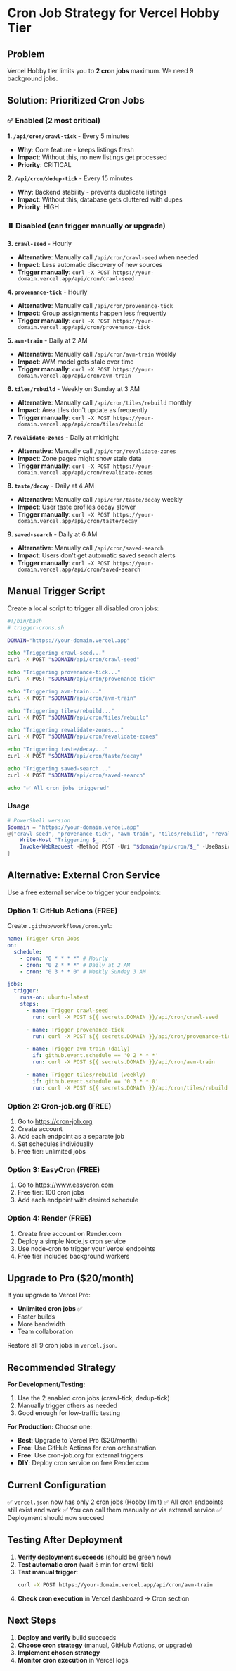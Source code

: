 # Cron Job Strategy for Vercel Hobby Tier

## Problem

Vercel Hobby tier limits you to **2 cron jobs** maximum. We need 9 background jobs.

## Solution: Prioritized Cron Jobs

### ✅ Enabled (2 most critical)

**1. `/api/cron/crawl-tick`** - Every 5 minutes

- **Why**: Core feature - keeps listings fresh
- **Impact**: Without this, no new listings get processed
- **Priority**: CRITICAL

**2. `/api/cron/dedup-tick`** - Every 15 minutes

- **Why**: Backend stability - prevents duplicate listings
- **Impact**: Without this, database gets cluttered with dupes
- **Priority**: HIGH

### ⏸️ Disabled (can trigger manually or upgrade)

**3. `crawl-seed`** - Hourly

- **Alternative**: Manually call `/api/cron/crawl-seed` when needed
- **Impact**: Less automatic discovery of new sources
- **Trigger manually**: `curl -X POST https://your-domain.vercel.app/api/cron/crawl-seed`

**4. `provenance-tick`** - Hourly

- **Alternative**: Manually call `/api/cron/provenance-tick`
- **Impact**: Group assignments happen less frequently
- **Trigger manually**: `curl -X POST https://your-domain.vercel.app/api/cron/provenance-tick`

**5. `avm-train`** - Daily at 2 AM

- **Alternative**: Manually call `/api/cron/avm-train` weekly
- **Impact**: AVM model gets stale over time
- **Trigger manually**: `curl -X POST https://your-domain.vercel.app/api/cron/avm-train`

**6. `tiles/rebuild`** - Weekly on Sunday at 3 AM

- **Alternative**: Manually call `/api/cron/tiles/rebuild` monthly
- **Impact**: Area tiles don't update as frequently
- **Trigger manually**: `curl -X POST https://your-domain.vercel.app/api/cron/tiles/rebuild`

**7. `revalidate-zones`** - Daily at midnight

- **Alternative**: Manually call `/api/cron/revalidate-zones`
- **Impact**: Zone pages might show stale data
- **Trigger manually**: `curl -X POST https://your-domain.vercel.app/api/cron/revalidate-zones`

**8. `taste/decay`** - Daily at 4 AM

- **Alternative**: Manually call `/api/cron/taste/decay` weekly
- **Impact**: User taste profiles decay slower
- **Trigger manually**: `curl -X POST https://your-domain.vercel.app/api/cron/taste/decay`

**9. `saved-search`** - Daily at 6 AM

- **Alternative**: Manually call `/api/cron/saved-search`
- **Impact**: Users don't get automatic saved search alerts
- **Trigger manually**: `curl -X POST https://your-domain.vercel.app/api/cron/saved-search`

## Manual Trigger Script

Create a local script to trigger all disabled cron jobs:

```bash
#!/bin/bash
# trigger-crons.sh

DOMAIN="https://your-domain.vercel.app"

echo "Triggering crawl-seed..."
curl -X POST "$DOMAIN/api/cron/crawl-seed"

echo "Triggering provenance-tick..."
curl -X POST "$DOMAIN/api/cron/provenance-tick"

echo "Triggering avm-train..."
curl -X POST "$DOMAIN/api/cron/avm-train"

echo "Triggering tiles/rebuild..."
curl -X POST "$DOMAIN/api/cron/tiles/rebuild"

echo "Triggering revalidate-zones..."
curl -X POST "$DOMAIN/api/cron/revalidate-zones"

echo "Triggering taste/decay..."
curl -X POST "$DOMAIN/api/cron/taste/decay"

echo "Triggering saved-search..."
curl -X POST "$DOMAIN/api/cron/saved-search"

echo "✅ All cron jobs triggered"
```

### Usage

```powershell
# PowerShell version
$domain = "https://your-domain.vercel.app"
@("crawl-seed", "provenance-tick", "avm-train", "tiles/rebuild", "revalidate-zones", "taste/decay", "saved-search") | ForEach-Object {
    Write-Host "Triggering $_..."
    Invoke-WebRequest -Method POST -Uri "$domain/api/cron/$_" -UseBasicParsing
}
```

## Alternative: External Cron Service

Use a free external service to trigger your endpoints:

### Option 1: GitHub Actions (FREE)

Create `.github/workflows/cron.yml`:

```yaml
name: Trigger Cron Jobs
on:
  schedule:
    - cron: "0 * * * *" # Hourly
    - cron: "0 2 * * *" # Daily at 2 AM
    - cron: "0 3 * * 0" # Weekly Sunday 3 AM

jobs:
  trigger:
    runs-on: ubuntu-latest
    steps:
      - name: Trigger crawl-seed
        run: curl -X POST ${{ secrets.DOMAIN }}/api/cron/crawl-seed

      - name: Trigger provenance-tick
        run: curl -X POST ${{ secrets.DOMAIN }}/api/cron/provenance-tick

      - name: Trigger avm-train (daily)
        if: github.event.schedule == '0 2 * * *'
        run: curl -X POST ${{ secrets.DOMAIN }}/api/cron/avm-train

      - name: Trigger tiles/rebuild (weekly)
        if: github.event.schedule == '0 3 * * 0'
        run: curl -X POST ${{ secrets.DOMAIN }}/api/cron/tiles/rebuild
```

### Option 2: Cron-job.org (FREE)

1. Go to https://cron-job.org
2. Create account
3. Add each endpoint as a separate job
4. Set schedules individually
5. Free tier: unlimited jobs

### Option 3: EasyCron (FREE)

1. Go to https://www.easycron.com
2. Free tier: 100 cron jobs
3. Add each endpoint with desired schedule

### Option 4: Render (FREE)

1. Create free account on Render.com
2. Deploy a simple Node.js cron service
3. Use node-cron to trigger your Vercel endpoints
4. Free tier includes background workers

## Upgrade to Pro ($20/month)

If you upgrade to Vercel Pro:

- **Unlimited cron jobs** ✅
- Faster builds
- More bandwidth
- Team collaboration

Restore all 9 cron jobs in `vercel.json`.

## Recommended Strategy

**For Development/Testing:**

1. Use the 2 enabled cron jobs (crawl-tick, dedup-tick)
2. Manually trigger others as needed
3. Good enough for low-traffic testing

**For Production:**
Choose one:

- **Best**: Upgrade to Vercel Pro ($20/month)
- **Free**: Use GitHub Actions for cron orchestration
- **Free**: Use cron-job.org for external triggers
- **DIY**: Deploy cron service on free Render.com

## Current Configuration

✅ `vercel.json` now has only 2 cron jobs (Hobby limit)
✅ All cron endpoints still exist and work
✅ You can call them manually or via external service
✅ Deployment should now succeed

## Testing After Deployment

1. **Verify deployment succeeds** (should be green now)
2. **Test automatic cron** (wait 5 min for crawl-tick)
3. **Test manual trigger**:
   ```bash
   curl -X POST https://your-domain.vercel.app/api/cron/avm-train
   ```
4. **Check cron execution** in Vercel dashboard → Cron section

## Next Steps

1. **Deploy and verify** build succeeds
2. **Choose cron strategy** (manual, GitHub Actions, or upgrade)
3. **Implement chosen strategy**
4. **Monitor cron execution** in Vercel logs
